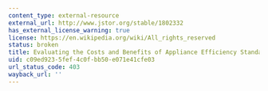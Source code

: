```yaml
---
content_type: external-resource
external_url: http://www.jstor.org/stable/1802332
has_external_license_warning: true
license: https://en.wikipedia.org/wiki/All_rights_reserved
status: broken
title: Evaluating the Costs and Benefits of Appliance Efficiency Standards
uid: c09ed923-5fef-4c0f-bb50-e071e41cfe03
url_status_code: 403
wayback_url: ''
---
```

